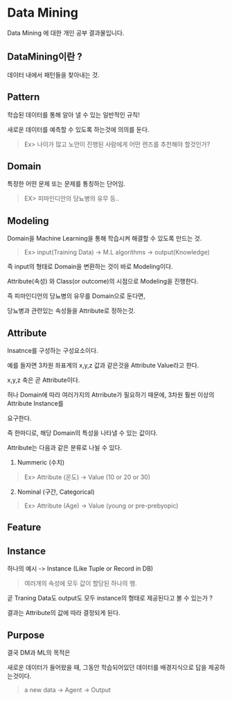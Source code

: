Data Mining
===

Data Mining 에 대한 개인 공부 결과물입니다.


DataMining이란 ?
---
데이터 내에서 패턴들을 찾아내는 것.

Pattern
---

학습된 데이터를 통해 알아 낼 수 있는 일반적인 규칙!

새로운 데이터를 예측할 수 있도록 하는것에 의의를 둔다.
> Ex> 나이가 많고 노안이 진행된 사람에게 어떤 렌즈를 추천해야 할것인가? 

Domain
---
특정한 어떤 문제 또는 문제를 통칭하는 단어임.

> EX> 피마인디안의 당뇨병의 유무 등..

Modeling
---
Domain을 Machine Learning을 통해 학습시켜 해결할 수 있도록 만드는 것.

> Ex>  input(Training Data) -> M.L algorithms -> output(Knowledge)

즉 input의 형태로 Domain을 변환하는 것이 바로 Modeling이다.

Attribute(속성) 와 Class(or outcome)의 시점으로 Modeling을 진행한다.

즉 피마인디언의 당뇨병의 유무를 Domain으로 둔다면,

당뇨병과 관련있는 속성들을 Attribute로 정하는것.

Attribute
---
Insatnce를 구성하는 구성요소이다.

예를 들자면 3차원 좌표계의 x,y,z 값과 같은것을 Attribute Value라고 한다.

x,y,z 축은 곧 Attribute이다.

허나 Domain에 따라 여러가지의 Atrribute가 필요하기 때문에, 3차원 훨씬 이상의 Attribute Instance를 

요구한다.

즉 한마디로, 해당 Domain의 특성을 나타낼 수 있는 값이다.

Attribute는 다음과 같은 분류로 나뉠 수 있다.

1. Nummeric (수치)

> Ex> Attribute (온도) -> Value (10 or 20 or 30)

2. Nominal (구간, Categorical)

> Ex> Attribute (Age) -> Value (young or pre-prebyopic)


Feature
---


Instance
---
하나의 예시 -> Instance (Like Tuple or Record in DB) 
> 여러개의 속성에 모두 값이 할당된 하나의 행.

곧 Traning Data도 output도 모두 instance의 형태로 제공된다고 볼 수 있는가 ?

결과는 Attribute의 값에 따라 결정되게 된다.

Purpose
---
결국 DM과 ML의 목적은

새로운 데이터가 들어왔을 때, 그동안 학습되어있던 데이터를 배경지식으로 답을 제공하는것이다.
> a new data -> Agent -> Output



